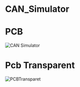# CAN_Simulator
# PCB 

![CAN Simulator](https://github.com/MarekKud/CAN_Simulator/assets/92340461/7a7a2904-c1a2-4240-b012-de0be9defaab)
# Pcb Transparent
![PCBTransparet](https://github.com/MarekKud/CAN_Simulator/assets/92340461/154858c3-f6c1-4eea-ac8a-1e1225a2aa89)
